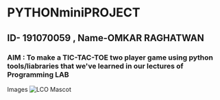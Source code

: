 # PYTHONminiPROJECT
## ID- 191070059  , Name-OMKAR RAGHATWAN

### AIM : To make a TIC-TAC-TOE two player game using python tools/liabraries that we've learned in our lectures of Programming LAB

Images
![LCO Mascot](https://www.google.com/imgres?imgurl=http%3A%2F%2Fcrystalclearfinances.com%2Fwp-content%2Fuploads%2F2016%2F06%2F3526260-Hand-drawn-tic-tac-toe-game-isolated-on-white-Stock-Photo.jpg&imgrefurl=http%3A%2F%2Fcrystalclearfinances.com%2Fradio%2Ftic-tac-toe%2F&tbnid=mYODJ0ahbpMzlM&vet=12ahUKEwjajrath9ztAhXCCXIKHauZD98QMyhHegUIARCDAQ..i&docid=CiTlPCODiDRFrM&w=1300&h=1109&q=tic%20tac%20toe&client=opera&ved=2ahUKEwjajrath9ztAhXCCXIKHauZD98QMyhHegUIARCDAQ)

